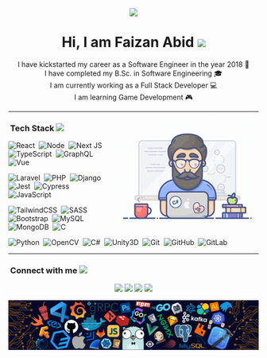 <h1 align="center">
  <p align="center">
    <img style="width:8rem; height:auto" src="https://cdn.dribbble.com/users/1787323/screenshots/10091971/media/d43c019bfeff34be8816481e843ea8c1.png"/>
  </p>
  Hi, I am Faizan Abid
  <a target="_blank">
    <img src="https://github.com/JayantGoel001/JayantGoel001/blob/master/GIF/Hi.gif" width="40px" />
  </a>
</h1>


<p align="center" width="150px">
  I have kickstarted my career as a Software Engineer in the year 2018 📆 <br>
  I have completed my B.Sc. in Software Engineering 🎓<br>
  I am currently working as a Full Stack Developer 💻<br>
  I am learning Game Development 🎮
</p>

---

<img alt="Coding" style="width:18rem; height:auto" src="https://raw.githubusercontent.com/Elanza-48/Elanza-48/41a4790484e268102dfdab2b7c59d440d3ffafab/resources/img/geek.gif" align="right"/>

### &nbsp;Tech Stack  <img src = "https://media2.giphy.com/media/QssGEmpkyEOhBCb7e1/giphy.gif?cid=ecf05e47a0n3gi1bfqntqmob8g9aid1oyj2wr3ds3mg700bl&rid=giphy.gif" width = 24px>

![React](https://img.shields.io/badge/-React-05122A?style=flat&logo=react)&nbsp;
![Node](https://img.shields.io/badge/-Node-05122A?style=flat&logo=Node.js)&nbsp;
![Next JS](https://img.shields.io/badge/Next-black?style=for-the-badge&logo=next.js&logoColor=white&style=flat)&nbsp;
![TypeScript](https://img.shields.io/badge/-TypeScript-05122A?style=flat&logo=typescript)&nbsp;
![GraphQL](https://img.shields.io/badge/-GraphQL-05122A?style=flat&logo=graphql&logoColor=e535ab)&nbsp;
![Vue](https://img.shields.io/badge/-Vue-05122A?style=flat&logo=Vue.js)&nbsp;

![Laravel](https://img.shields.io/badge/-Laravel-05122A?style=flat&logo=laravel&logoColor=fb503b)&nbsp;
![PHP](https://img.shields.io/badge/-PHP-05122A?style=flat&logo=php&logoColor=777BB4)&nbsp;
![Django](https://img.shields.io/badge/-Django-05122A?style=flat&logo=django&logoColor=19573f)&nbsp;
![Jest](https://img.shields.io/badge/-Jest-05122A?logoColor=C21325&flat&logo=jest)&nbsp;
![Cypress](https://img.shields.io/badge/-Cypress-05122A?style=flat&logo=cypress&logoColor=058a5e)&nbsp;
![JavaScript](https://img.shields.io/badge/-JavaScript-05122A?style=flat&logo=javascript)&nbsp;

![TailwindCSS](https://img.shields.io/badge/tailwindcss-%2338B2AC.svg?style=for-the-badge&logo=Tailwind-css&logoColor=white&style=flat)&nbsp;
![SASS](https://img.shields.io/badge/SASS-hotpink.svg?style=for-the-badge&logo=SASS&logoColor=white&style=flat)&nbsp;
![Bootstrap](https://img.shields.io/badge/-Bootstrap-05122A?style=flat&logo=bootstrap&logoColor=563D7C)&nbsp;
![MySQL](https://img.shields.io/badge/-MySQL-05122A?style=flat&logo=mysql&logoColor=5191c2)&nbsp;
![MongoDB](https://img.shields.io/badge/-MongoDB-05122A?style=flat&logo=mongodb)&nbsp;
![C](https://img.shields.io/badge/-C-05122A?style=flat&logo=C&logoColor=A8B9CC)&nbsp;

![Python](https://img.shields.io/badge/-Python-05122A?style=flat&logo=python)&nbsp;
![OpenCV](https://img.shields.io/badge/-OpenCV-05122A?style=flat&logo=OpenCV)&nbsp;
![C#](https://img.shields.io/badge/-C%23-05122A?style=flat&logo=csharp&logoColor=E4DCF0)&nbsp;
![Unity3D](https://img.shields.io/badge/-Unity3D-05122A?style=flat&logo=unity)&nbsp;
![Git](https://img.shields.io/badge/-Git-05122A?style=flat&logo=git)&nbsp;
![GitHub](https://img.shields.io/badge/-GitHub-05122A?style=flat&logo=github)&nbsp;
![GitLab](https://img.shields.io/badge/-GitLab-05122A?style=flat&logo=gitlab)&nbsp;


---

### &nbsp;Connect with me <img src="https://github.com/JayantGoel001/JayantGoel001/blob/master/GIF/Handshake.gif" width = 56px>

<p align="center">
<a href="https://www.linkedin.com/in/faizanabid36"><img src="https://img.shields.io/badge/-Faizan%20Abid-0077B5?style=for-the-badge&logo=Linkedin&logoColor=white"/></a>
<a href="mailto:faizanabid36@gmail.com"><img src="https://img.shields.io/badge/-faizanabid36@gmail.com-D14836?style=for-the-badge&logo=Gmail&logoColor=white"/></a>
<a href="https://instagram.com/_faizan_abid"><img src="https://img.shields.io/badge/-_faizan_abid-E4405F?style=for-the-badge&logo=Instagram&logoColor=white"/></a>
<a href="https://twitter.com/_faizan_abid"><img src="https://img.shields.io/badge/-_faizan_abid-1DA1F2?style=for-the-badge&logo=twitter&logoColor=white"/></a>
</p>


<p align="center"><img src="https://raw.githubusercontent.com/KevinPatel04/KevinPatel04/master/header.png"></p>
